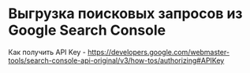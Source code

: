 # Выгрузка поисковых запросов из Google Search Console

Как получить API Key - https://developers.google.com/webmaster-tools/search-console-api-original/v3/how-tos/authorizing#APIKey
